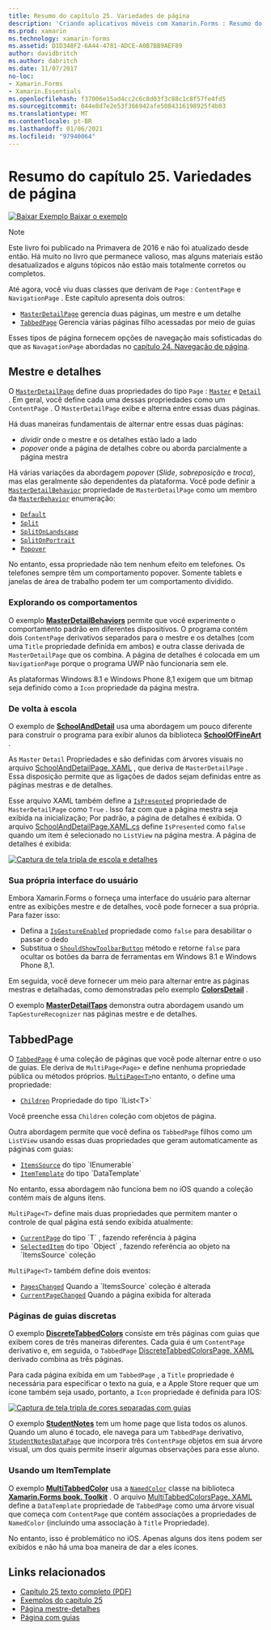 ```yaml
---
title: Resumo do capítulo 25. Variedades de página
description: 'Criando aplicativos móveis com Xamarin.Forms : Resumo do capítulo 25. Variedades de página'
ms.prod: xamarin
ms.technology: xamarin-forms
ms.assetid: D1D348F2-6A44-4781-ADCE-A0B7BB9AEF89
author: davidbritch
ms.author: dabritch
ms.date: 11/07/2017
no-loc:
- Xamarin.Forms
- Xamarin.Essentials
ms.openlocfilehash: f37006e15ad4cc2c6c8d03f3c88c1c8f57fe4fd5
ms.sourcegitcommit: 044e8d7e2e53f366942afe5084316198925f4b03
ms.translationtype: MT
ms.contentlocale: pt-BR
ms.lasthandoff: 01/06/2021
ms.locfileid: "97940064"
---
```

# <a name="summary-of-chapter-25-page-varieties"></a>Resumo do capítulo 25. Variedades de página

[![Baixar Exemplo](~/media/shared/download.png) Baixar o exemplo](https://github.com/xamarin/xamarin-forms-book-samples/tree/master/Chapter25)

> [!NOTE]
> Este livro foi publicado na Primavera de 2016 e não foi atualizado desde então. Há muito no livro que permanece valioso, mas alguns materiais estão desatualizados e alguns tópicos não estão mais totalmente corretos ou completos.

Até agora, você viu duas classes que derivam de `Page` : `ContentPage` e `NavigationPage` . Este capítulo apresenta dois outros:

- [`MasterDetailPage`](xref:Xamarin.Forms.MasterDetailPage) gerencia duas páginas, um mestre e um detalhe
- [`TabbedPage`](xref:Xamarin.Forms.TabbedPage) Gerencia várias páginas filho acessadas por meio de guias

Esses tipos de página fornecem opções de navegação mais sofisticadas do que as `NavagationPage` abordadas no [capítulo 24. Navegação de página](~/xamarin-forms/creating-mobile-apps-xamarin-forms/summaries/chapter24.md).

## <a name="master-and-detail"></a>Mestre e detalhes

O [`MasterDetailPage`](xref:Xamarin.Forms.MasterDetailPage) define duas propriedades do tipo `Page` : [`Master`](xref:Xamarin.Forms.MasterDetailPage.Master) e [`Detail`](xref:Xamarin.Forms.MasterDetailPage.Detail) . Em geral, você define cada uma dessas propriedades como um `ContentPage` . O `MasterDetailPage` exibe e alterna entre essas duas páginas.

Há duas maneiras fundamentais de alternar entre essas duas páginas:

- *dividir* onde o mestre e os detalhes estão lado a lado
- *popover* onde a página de detalhes cobre ou aborda parcialmente a página mestra

Há várias variações da abordagem *popover* (*Slide*, *sobreposição* e *troca*), mas elas geralmente são dependentes da plataforma. Você pode definir a [`MasterDetailBehavior`](xref:Xamarin.Forms.MasterDetailPage.MasterBehavior) propriedade de `MasterDetailPage` como um membro da [`MasterBehavior`](xref:Xamarin.Forms.MasterBehavior) enumeração:

- [`Default`](xref:Xamarin.Forms.MasterBehavior.Default)
- [`Split`](xref:Xamarin.Forms.MasterBehavior.Split)
- [`SplitOnLandscape`](xref:Xamarin.Forms.MasterBehavior.SplitOnLandscape)
- [`SplitOnPortrait`](xref:Xamarin.Forms.MasterBehavior.SplitOnPortrait)
- [`Popover`](xref:Xamarin.Forms.MasterBehavior.Popover)

No entanto, essa propriedade não tem nenhum efeito em telefones. Os telefones sempre têm um comportamento popover. Somente tablets e janelas de área de trabalho podem ter um comportamento dividido.

### <a name="exploring-the-behaviors"></a>Explorando os comportamentos

O exemplo [**MasterDetailBehaviors**](https://github.com/xamarin/xamarin-forms-book-samples/tree/master/Chapter25/MasterDetailBehaviors) permite que você experimente o comportamento padrão em diferentes dispositivos. O programa contém dois `ContentPage` derivativos separados para o mestre e os detalhes (com uma `Title` propriedade definida em ambos) e outra classe derivada de `MasterDetailPage` que os combina. A página de detalhes é colocada em um `NavigationPage` porque o programa UWP não funcionaria sem ele.

As plataformas Windows 8.1 e Windows Phone 8,1 exigem que um bitmap seja definido como a `Icon` propriedade da página mestra.

### <a name="back-to-school"></a>De volta à escola

O exemplo de [**SchoolAndDetail**](https://github.com/xamarin/xamarin-forms-book-samples/tree/master/Chapter25/SchoolAndDetail) usa uma abordagem um pouco diferente para construir o programa para exibir alunos da biblioteca [**SchoolOfFineArt**](https://github.com/xamarin/xamarin-forms-book-samples/tree/master/Libraries/SchoolOfFineArt) .

As `Master` `Detail` Propriedades e são definidas com árvores visuais no arquivo [SchoolAndDetailPage. XAML](https://github.com/xamarin/xamarin-forms-book-samples/blob/master/Chapter25/SchoolAndDetail/SchoolAndDetail/SchoolAndDetail/SchoolAndDetailPage.xaml) , que deriva de `MasterDetailPage` . Essa disposição permite que as ligações de dados sejam definidas entre as páginas mestras e de detalhes.

Esse arquivo XAML também define a [`IsPresented`](xref:Xamarin.Forms.MasterDetailPage.IsPresented) propriedade de `MasterDetailPage` como `True` . Isso faz com que a página mestra seja exibida na inicialização; Por padrão, a página de detalhes é exibida. O arquivo [SchoolAndDetailPage.XAML.cs](https://github.com/xamarin/xamarin-forms-book-samples/blob/master/Chapter25/SchoolAndDetail/SchoolAndDetail/SchoolAndDetail/SchoolAndDetailPage.xaml.cs) define `IsPresented` como `false` quando um item é selecionado no `ListView` na página mestra. A página de detalhes é exibida:

[![Captura de tela tripla de escola e detalhes](images/ch25fg09-small.png "Página de detalhes de um MasterDetailPage")](images/ch25fg09-large.png#lightbox "Página de detalhes de um MasterDetailPage")

### <a name="your-own-user-interface"></a>Sua própria interface do usuário

Embora Xamarin.Forms o forneça uma interface do usuário para alternar entre as exibições mestre e de detalhes, você pode fornecer a sua própria. Para fazer isso:

- Defina a [`IsGestureEnabled`](xref:Xamarin.Forms.MasterDetailPage.IsGestureEnabled) propriedade como `false` para desabilitar o passar o dedo
- Substitua o [`ShouldShowToolbarButton`](xref:Xamarin.Forms.MasterDetailPage.ShouldShowToolbarButton) método e retorne `false` para ocultar os botões da barra de ferramentas em Windows 8.1 e Windows Phone 8,1.

Em seguida, você deve fornecer um meio para alternar entre as páginas mestras e detalhadas, como demonstradas pelo exemplo [**ColorsDetail**](https://github.com/xamarin/xamarin-forms-book-samples/tree/master/Chapter25/ColorsDetails) .

O exemplo [**MasterDetailTaps**](https://github.com/xamarin/xamarin-forms-book-samples/tree/master/Chapter25/MasterDetailTaps) demonstra outra abordagem usando um `TapGestureRecognizer` nas páginas mestre e de detalhes.

## <a name="tabbedpage"></a>TabbedPage

O [`TabbedPage`](xref:Xamarin.Forms.TabbedPage) é uma coleção de páginas que você pode alternar entre o uso de guias. Ele deriva de `MultiPage<Page>` e define nenhuma propriedade pública ou métodos próprios. [`MultiPage<T>`](xref:Xamarin.Forms.MultiPage`1)no entanto, o define uma propriedade:

- [`Children`](xref:Xamarin.Forms.MultiPage`1.Children) Propriedade do tipo `IList<T>`

Você preenche essa `Children` coleção com objetos de página.

Outra abordagem permite que você defina os `TabbedPage` filhos como um `ListView` usando essas duas propriedades que geram automaticamente as páginas com guias:

- [`ItemsSource`](xref:Xamarin.Forms.MultiPage`1.ItemsSource) do tipo `IEnumerable`
- [`ItemTemplate`](xref:Xamarin.Forms.MultiPage`1.ItemTemplate) do tipo `DataTemplate`

No entanto, essa abordagem não funciona bem no iOS quando a coleção contém mais de alguns itens.

`MultiPage<T>` define mais duas propriedades que permitem manter o controle de qual página está sendo exibida atualmente:

- [`CurrentPage`](xref:Xamarin.Forms.MultiPage`1.CurrentPage) do tipo `T` , fazendo referência à página
- [`SelectedItem`](xref:Xamarin.Forms.MultiPage`1.SelectedItem) do tipo `Object` , fazendo referência ao objeto na `ItemsSource` coleção

`MultiPage<T>` também define dois eventos:

- [`PagesChanged`](xref:Xamarin.Forms.MultiPage`1.PagesChanged) Quando a `ItemsSource` coleção é alterada
- [`CurrentPageChanged`](xref:Xamarin.Forms.MultiPage`1.CurrentPageChanged) Quando a página exibida for alterada

### <a name="discrete-tab-pages"></a>Páginas de guias discretas

O exemplo [**DiscreteTabbedColors**](https://github.com/xamarin/xamarin-forms-book-samples/tree/master/Chapter25/DiscreteTabbedColors) consiste em três páginas com guias que exibem cores de três maneiras diferentes. Cada guia é um `ContentPage` derivativo e, em seguida, o `TabbedPage` [DiscreteTabbedColorsPage. XAML](https://github.com/xamarin/xamarin-forms-book-samples/blob/master/Chapter25/DiscreteTabbedColors/DiscreteTabbedColors/DiscreteTabbedColors/DiscreteTabbedColorsPage.xaml) derivado combina as três páginas.

Para cada página exibida em um `TabbedPage` , a `Title` propriedade é necessária para especificar o texto na guia, e a Apple Store requer que um ícone também seja usado, portanto, a `Icon` propriedade é definida para IOS:

[![Captura de tela tripla de cores separadas com guias](images/ch25fg13-small.png "TabbedPage")](images/ch25fg13-large.png#lightbox "TabbedPage")

O exemplo [**StudentNotes**](https://github.com/xamarin/xamarin-forms-book-samples/tree/master/Chapter25/StudentNotes) tem um home page que lista todos os alunos. Quando um aluno é tocado, ele navega para um `TabbedPage` derivativo, [`StudentNotesDataPage`](https://github.com/xamarin/xamarin-forms-book-samples/blob/master/Chapter25/StudentNotes/StudentNotes/StudentNotes/StudentNotesDataPage.xaml) que incorpora três `ContentPage` objetos em sua árvore visual, um dos quais permite inserir algumas observações para esse aluno.

### <a name="using-an-itemtemplate"></a>Usando um ItemTemplate

O exemplo [**MultiTabbedColor**](https://github.com/xamarin/xamarin-forms-book-samples/tree/master/Chapter25/MultiTabbedColors) usa a [`NamedColor`](https://github.com/xamarin/xamarin-forms-book-samples/blob/master/Libraries/Xamarin.FormsBook.Toolkit/Xamarin.FormsBook.Toolkit/NamedColor.cs) classe na biblioteca [**Xamarin.Forms book. Toolkit**](https://github.com/xamarin/xamarin-forms-book-samples/tree/master/Libraries/Xamarin.FormsBook.Toolkit) . O arquivo [MultiTabbedColorsPage. XAML](https://github.com/xamarin/xamarin-forms-book-samples/blob/master/Chapter25/MultiTabbedColors/MultiTabbedColors/MultiTabbedColors/MultiTabbedColorsPage.xaml) define a `DataTemplate` propriedade de `TabbedPage` como uma árvore visual que começa com `ContentPage` que contém associações a propriedades de `NamedColor` (incluindo uma associação à `Title` Propriedade).

No entanto, isso é problemático no iOS. Apenas alguns dos itens podem ser exibidos e não há uma boa maneira de dar a eles ícones.

## <a name="related-links"></a>Links relacionados

- [Capítulo 25 texto completo (PDF)](https://download.xamarin.com/developer/xamarin-forms-book/XamarinFormsBook-Ch25-Apr2016.pdf)
- [Exemplos do capítulo 25](https://github.com/xamarin/xamarin-forms-book-samples/tree/master/Chapter25)
- [Página mestre-detalhes](~/xamarin-forms/app-fundamentals/navigation/flyoutpage.md)
- [Página com guias](~/xamarin-forms/app-fundamentals/navigation/tabbed-page.md)
